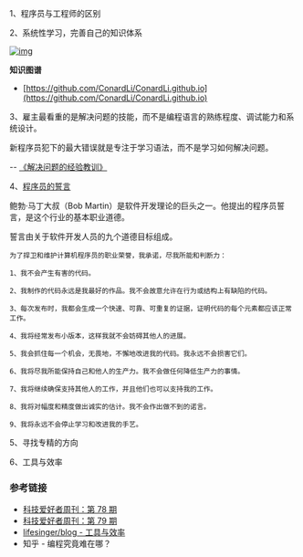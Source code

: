 1、程序员与工程师的区别

2、系统性学习，完善自己的知识体系

[![img](https://camo.githubusercontent.com/72e414074de178a01cebee9e917fd6d1f140c8ce/68747470733a2f2f6c7371696d672d313235373931373435392e636f732e61702d6265696a696e672e6d7971636c6f75642e636f6d2f626c6f672f2545372539462541352545382541462538362545342542442539332545372542332542422e706e67)](https://camo.githubusercontent.com/72e414074de178a01cebee9e917fd6d1f140c8ce/68747470733a2f2f6c7371696d672d313235373931373435392e636f732e61702d6265696a696e672e6d7971636c6f75642e636f6d2f626c6f672f2545372539462541352545382541462538362545342542442539332545372542332542422e706e67)

**知识图谱**

- [https://github.com/ConardLi/ConardLi.github.io](https://github.com/ConardLi/ConardLi.github.io)

3、雇主最看重的是解决问题的技能，而不是编程语言的熟练程度、调试能力和系统设计。

新程序员犯下的最大错误就是专注于学习语法，而不是学习如何解决问题。

\-- [《解决问题的经验教训》](https://medium.com/free-code-camp/how-to-think-like-a-programmer-lessons-in-problem-solving-d1d8bf1de7d2)

4、[程序员的誓言](https://blog.cleancoder.com/uncle-bob/2015/11/18/TheProgrammersOath.html)

鲍勃·马丁大叔（Bob Martin）是软件开发理论的巨头之一。他提出的程序员誓言，是这个行业的基本职业道德。

誓言由关于软件开发人员的九个道德目标组成。

```shell
为了捍卫和维护计算机程序员的职业荣誉，我承诺，尽我所能和判断力：

1、我不会产生有害的代码。

2、我制作的代码永远是我最好的作品。我不会故意允许在行为或结构上有缺陷的代码。

3、每次发布时，我都会生成一个快速、可靠、可重复的证据，证明代码的每个元素都应该正常工作。

4、我将经常发布小版本，这样我就不会妨碍其他人的进展。

5、我会抓住每一个机会，无畏地，不懈地改进我的代码。我永远不会损害它们。

6、我将尽我所能保持自己和他人的生产力。我不会做任何降低生产力的事情。

7、我将继续确保支持其他人的工作，并且他们也可以支持我的工作。

8、我将对幅度和精度做出诚实的估计。我不会作出做不到的诺言。

9、我将永远不会停止学习和改进我的手艺。
```

5、寻找专精的方向

6、工具与效率

### 参考链接

- [科技爱好者周刊：第 78 期](http://www.ruanyifeng.com/blog/2019/10/weekly-issue-78.html)
- [科技爱好者周刊：第 79 期](http://www.ruanyifeng.com/blog/2019/10/weekly-issue-79.html)
- [lifesinger/blog - 工具与效率](https://github.com/lifesinger/blog/issues/172)
- 知乎 - 编程究竟难在哪？
